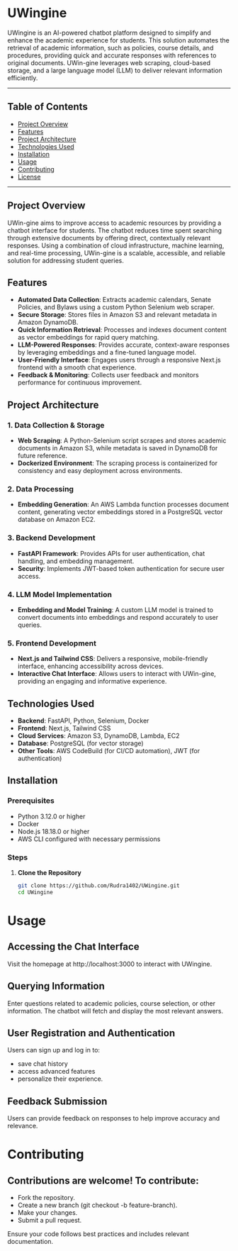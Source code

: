 # UWingine

UWingine is an AI-powered chatbot platform designed to simplify and enhance the academic experience for students. This solution automates the retrieval of academic information, such as policies, course details, and procedures, providing quick and accurate responses with references to original documents. UWin-gine leverages web scraping, cloud-based storage, and a large language model (LLM) to deliver relevant information efficiently.

---

## Table of Contents
- [Project Overview](#project-overview)
- [Features](#features)
- [Project Architecture](#project-architecture)
- [Technologies Used](#technologies-used)
- [Installation](#installation)
- [Usage](#usage)
- [Contributing](#contributing)
- [License](#license)

---

## Project Overview

UWin-gine aims to improve access to academic resources by providing a chatbot interface for students. The chatbot reduces time spent searching through extensive documents by offering direct, contextually relevant responses. Using a combination of cloud infrastructure, machine learning, and real-time processing, UWin-gine is a scalable, accessible, and reliable solution for addressing student queries.

## Features

- **Automated Data Collection**: Extracts academic calendars, Senate Policies, and Bylaws using a custom Python Selenium web scraper.
- **Secure Storage**: Stores files in Amazon S3 and relevant metadata in Amazon DynamoDB.
- **Quick Information Retrieval**: Processes and indexes document content as vector embeddings for rapid query matching.
- **LLM-Powered Responses**: Provides accurate, context-aware responses by leveraging embeddings and a fine-tuned language model.
- **User-Friendly Interface**: Engages users through a responsive Next.js frontend with a smooth chat experience.
- **Feedback & Monitoring**: Collects user feedback and monitors performance for continuous improvement.

## Project Architecture

### 1. Data Collection & Storage
- **Web Scraping**: A Python-Selenium script scrapes and stores academic documents in Amazon S3, while metadata is saved in DynamoDB for future reference.
- **Dockerized Environment**: The scraping process is containerized for consistency and easy deployment across environments.

### 2. Data Processing
- **Embedding Generation**: An AWS Lambda function processes document content, generating vector embeddings stored in a PostgreSQL vector database on Amazon EC2.
  
### 3. Backend Development
- **FastAPI Framework**: Provides APIs for user authentication, chat handling, and embedding management.
- **Security**: Implements JWT-based token authentication for secure user access.

### 4. LLM Model Implementation
- **Embedding and Model Training**: A custom LLM model is trained to convert documents into embeddings and respond accurately to user queries.
  
### 5. Frontend Development
- **Next.js and Tailwind CSS**: Delivers a responsive, mobile-friendly interface, enhancing accessibility across devices.
- **Interactive Chat Interface**: Allows users to interact with UWin-gine, providing an engaging and informative experience.

## Technologies Used

- **Backend**: FastAPI, Python, Selenium, Docker
- **Frontend**: Next.js, Tailwind CSS
- **Cloud Services**: Amazon S3, DynamoDB, Lambda, EC2
- **Database**: PostgreSQL (for vector storage)
- **Other Tools**: AWS CodeBuild (for CI/CD automation), JWT (for authentication)

## Installation

### Prerequisites
- Python 3.12.0 or higher
- Docker
- Node.js 18.18.0 or higher
- AWS CLI configured with necessary permissions

### Steps
1. **Clone the Repository**
   ```bash
   git clone https://github.com/Rudra1402/UWingine.git
   cd UWingine

# Usage
## Accessing the Chat Interface
Visit the homepage at http://localhost:3000 to interact with UWingine.

## Querying Information
Enter questions related to academic policies, course selection, or other information. The chatbot will fetch and display the most relevant answers.

## User Registration and Authentication
Users can sign up and log in to:
- save chat history
- access advanced features
- personalize their experience.

## Feedback Submission
Users can provide feedback on responses to help improve accuracy and relevance.

# Contributing
## Contributions are welcome! To contribute:

- Fork the repository.
- Create a new branch (git checkout -b feature-branch).
- Make your changes.
- Submit a pull request.

Ensure your code follows best practices and includes relevant documentation.
